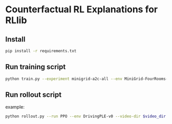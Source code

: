 # Counterfactual RL Explanations for RLlib

## Install

```bash
pip install -r requirements.txt
```

## Run training script
```bash
python train.py --experiment minigrid-a2c-all --env MiniGrid-FourRooms-v0
```

## Run rollout script
example:
```bash
python rollout.py --run PPO --env DrivingPLE-v0 --video-dir $video_dir --episodes 10 $checkpoint_file
```
